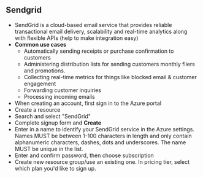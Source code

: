 ## Sendgrid

- SendGrid is a cloud-based email service that provides reliable transactional email delivery, scalability and real-time analytics along with flexible APIs (help to make integration easy)
- **Common use cases**
    - Automatically sending receipts or purchase confirmation to customers
    - Administering distribution lists for sending customers monthly fliers and promotions.
    - Collecting real-time metrics for things like blocked email & customer engagement
    - Forwarding customer inquiries
    - Processing incoming emails
- When creating an account, first sign in to the Azure portal
- Create a resource
- Search and select "SendGrid"
- Complete signup form and **Create**
- Enter in a name to identify your SendGrid service in the Azure settings. Names MUST be between 1-100 characters in length and only contain alphanumeric characters, dashes, dots and underscores. The name MUST be unique in the list.
- Enter and confirm password, then choose subscription
- Create new resource group/use an existing one. In pricing tier, select which plan you'd like to sign up.

